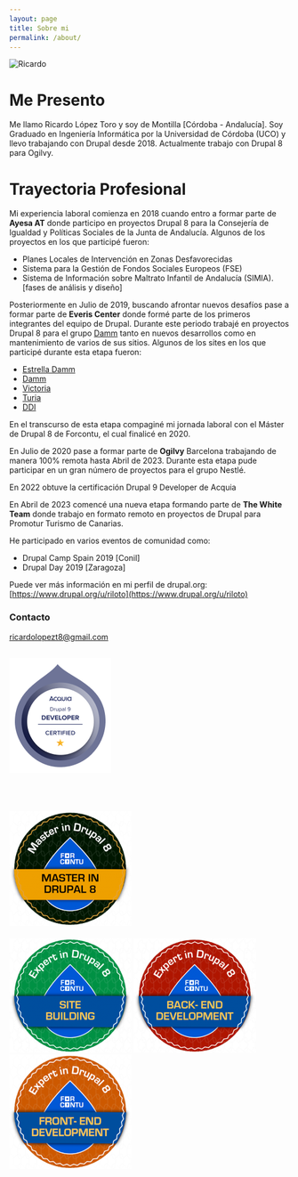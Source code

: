 ```yaml
---
layout: page
title: Sobre mi
permalink: /about/
---
```


![Ricardo](https://avatars3.githubusercontent.com/u/43862914?s=400&u=d8e142fadc3c6a9701bea96ad98d9cbee0eebf25&v=4)

# Me Presento
Me llamo Ricardo López Toro y soy de Montilla [Córdoba - Andalucía].
Soy Graduado en Ingeniería Informática por la Universidad de Córdoba (UCO) y llevo trabajando con Drupal desde 2018.
Actualmente trabajo con Drupal 8 para Ogilvy.

# Trayectoria Profesional
Mi experiencia laboral comienza en 2018 cuando entro a formar parte de **Ayesa AT** donde participo en proyectos
Drupal 8 para la Consejería de Igualdad y Políticas Sociales de la Junta de Andalucía.
Algunos de los proyectos en los que participé fueron:

<!--- <video width="320" height="240" controls>
      <source src="/images/Planes_locales.mp4" type="video/mp4">
</video> --->

* Planes Locales de Intervención en Zonas Desfavorecidas
* Sistema para la Gestión de Fondos Sociales Europeos (FSE)
* Sistema de Información sobre Maltrato Infantil de Andalucía (SIMIA). [fases de análisis y diseño]

Posteriormente en Julio de 2019, buscando afrontar nuevos desafíos pase a formar parte de **Everis Center**
donde formé parte de los primeros integrantes del equipo de Drupal.
Durante este periodo trabajé en proyectos Drupal 8 para el grupo [Damm](https://es.wikipedia.org/wiki/Damm) tanto en nuevos desarrollos como en
mantenimiento de varios de sus sitios.
Algunos de los sites en los que participé durante esta etapa fueron:
* [Estrella Damm](https://www.estrelladamm.com/)
* [Damm](https://www.damm.com/es)
* [Victoria](https://www.cervezavictoria.es/)
* [Turia](https://www.cervezaturia.es/es)
* [DDI](https://www.dammdistribucionintegral.com/landing)

En el transcurso de esta etapa compaginé mi jornada laboral con el Máster de Drupal 8 de Forcontu, el cual finalicé en 2020.

En Julio de 2020 pase a formar parte de **Ogilvy** Barcelona trabajando de manera 100% remota hasta Abril de 2023.
Durante esta etapa pude participar en un gran número de proyectos para el grupo Nestlé.

En 2022 obtuve la certificación Drupal 9 Developer de Acquia

En Abril de 2023 comencé una nueva etapa formando parte de **The White Team** donde trabajo en formato remoto en proyectos de Drupal para Promotur Turismo de Canarias.

He participado en varios eventos de comunidad como:
* Drupal Camp Spain 2019 [Conil]
* Drupal Day 2019 [Zaragoza]

Puede ver más información en mi perfil de drupal.org: [https://www.drupal.org/u/riloto](https://www.drupal.org/u/riloto)

### Contacto

[ricardolopezt8@gmail.com](mailto:ricardolopezt8@gmail.com)


![AcquiaCertification](/images/Acquia_D9_developer_badge.png)
---
<br>

![Master](/images/forcontu_badge_master_drupal-8-en.png)
---
![Sitebuilding](/images/forcontu-site-building-drupal-8-en.png)
![Backend](/images/forcontu-back-end-drupal-8-en.png)
![FrontEnd](/images/forcontu_badge_experto-front-end-drupal-8-en.png)